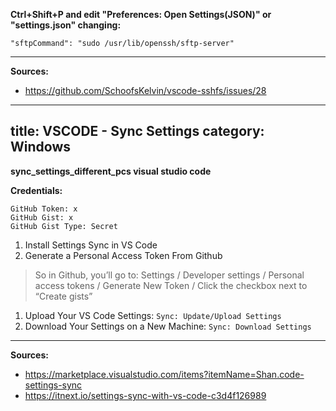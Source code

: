 **Ctrl+Shift+P and edit "Preferences: Open Settings(JSON)" or "settings.json" changing:**
```
"sftpCommand": "sudo /usr/lib/openssh/sftp-server"
```

***
**Sources:**
* https://github.com/SchoofsKelvin/vscode-sshfs/issues/28
---
title: VSCODE - Sync Settings
category: Windows
---

**sync_settings_different_pcs visual studio code**

**Credentials:**
```
GitHub Token: x
GitHub Gist: x
GitHub Gist Type: Secret
```

1. Install Settings Sync in VS Code
1. Generate a Personal Access Token From Github
>So in Github, you’ll go to: Settings / Developer settings / Personal access tokens / Generate New Token / Click the checkbox next to “Create gists”
1. Upload Your VS Code Settings: ```Sync: Update/Upload Settings```
1. Download Your Settings on a New Machine: ```Sync: Download Settings```

***
**Sources:**
* https://marketplace.visualstudio.com/items?itemName=Shan.code-settings-sync
* https://itnext.io/settings-sync-with-vs-code-c3d4f126989
